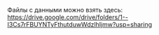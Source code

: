Файлы с данными можно взять здесь:
https://drive.google.com/drive/folders/1--I3Cs7rFBUYNTyFthutduwWdzlhljmw?usp=sharing
